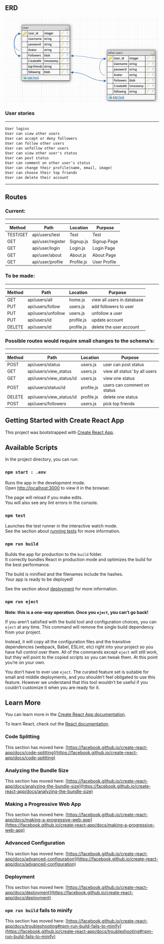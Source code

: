 
## ERD
![images](./images/relations2.png)


### User stories
-------------------------------------------------------------
    User logins
    User can view other users   
    User can accept or deny followers 
    User can follow other users
    User can unfollow other users
    User can view other user's status
    User can post status
    User can comment on other user's status
    User can change their profile(name, email, image)
    User can choose their top friends
    User can delete their account

----------------------------------------------------------
## Routes

### Current:
-------------
| Method | Path | Location | Purpose |
| ------ | ---------------- | -------------- | ------------------- |
| TEST/GET | api/users/test | Test | Test |
| GET | api/user/register | Signup.js | Signup Page |
| GET | api/user/login | Login.js | Login Page |
| GET | api/user/about | About.js | About Page |
| GET | api/user/profile | Profile.js | User Profile |

### To be made:
----------------

| Method | Path | Location | Purpose |
| ------ | ---------------- | -------------- | ------------------- |
| GET | api/users/all | home.js | view all users in database |
| PUT | api/users/follow | users.js | add followers to user|
| PUT | api/users/unfollow | users.js | unfollow a user|
| PUT | api/users/id | profile.js | update account|
| DELETE | api/users/id | profile.js | delete the user account|

### Possible routes would require small changes to the schema’s:
-----------------------------------------------------------------

| Method | Path | Location | Purpose |
| ------ | ---------------- | -------------- | ------------------- |
| POST | api/users/status | users.js | user can post status |
| GET | api/users/view_status | users.js | view all status’ by all users|
| GET | api/users/view_status/id | users.js | view one status|
| POST | api/users/status/id | profile.js | users can comment on status|
| DELETE | api/users/view_status/id | profile.js | delete one status|
| POST | api/users/followers | users.js | pick top friends|


## Getting Started with Create React App

This project was bootstrapped with [Create React App](https://github.com/facebook/create-react-app).

## Available Scripts

In the project directory, you can run:

### `npm start : .env`

Runs the app in the development mode.\
Open [http://localhost:3000](http://localhost:3000) to view it in the browser.

The page will reload if you make edits.\
You will also see any lint errors in the console.

### `npm test`

Launches the test runner in the interactive watch mode.\
See the section about [running tests](https://facebook.github.io/create-react-app/docs/running-tests) for more information.

### `npm run build`

Builds the app for production to the `build` folder.\
It correctly bundles React in production mode and optimizes the build for the best performance.

The build is minified and the filenames include the hashes.\
Your app is ready to be deployed!

See the section about [deployment](https://facebook.github.io/create-react-app/docs/deployment) for more information.

### `npm run eject`

**Note: this is a one-way operation. Once you `eject`, you can’t go back!**

If you aren’t satisfied with the build tool and configuration choices, you can `eject` at any time. This command will remove the single build dependency from your project.

Instead, it will copy all the configuration files and the transitive dependencies (webpack, Babel, ESLint, etc) right into your project so you have full control over them. All of the commands except `eject` will still work, but they will point to the copied scripts so you can tweak them. At this point you’re on your own.

You don’t have to ever use `eject`. The curated feature set is suitable for small and middle deployments, and you shouldn’t feel obligated to use this feature. However we understand that this tool wouldn’t be useful if you couldn’t customize it when you are ready for it.

## Learn More

You can learn more in the [Create React App documentation](https://facebook.github.io/create-react-app/docs/getting-started).

To learn React, check out the [React documentation](https://reactjs.org/).

### Code Splitting

This section has moved here: [https://facebook.github.io/create-react-app/docs/code-splitting](https://facebook.github.io/create-react-app/docs/code-splitting)

### Analyzing the Bundle Size

This section has moved here: [https://facebook.github.io/create-react-app/docs/analyzing-the-bundle-size](https://facebook.github.io/create-react-app/docs/analyzing-the-bundle-size)

### Making a Progressive Web App

This section has moved here: [https://facebook.github.io/create-react-app/docs/making-a-progressive-web-app](https://facebook.github.io/create-react-app/docs/making-a-progressive-web-app)

### Advanced Configuration

This section has moved here: [https://facebook.github.io/create-react-app/docs/advanced-configuration](https://facebook.github.io/create-react-app/docs/advanced-configuration)

### Deployment

This section has moved here: [https://facebook.github.io/create-react-app/docs/deployment](https://facebook.github.io/create-react-app/docs/deployment)

### `npm run build` fails to minify

This section has moved here: [https://facebook.github.io/create-react-app/docs/troubleshooting#npm-run-build-fails-to-minify](https://facebook.github.io/create-react-app/docs/troubleshooting#npm-run-build-fails-to-minify)




